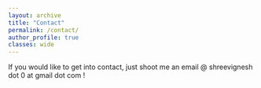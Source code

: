 ```yaml
---
layout: archive
title: "Contact"
permalink: /contact/
author_profile: true
classes: wide
---
```


If you would like to get into contact, just shoot me an email @ shreevignesh dot 0 at gmail dot com !